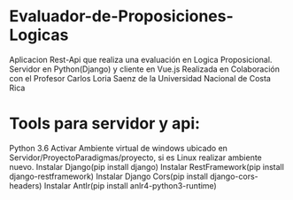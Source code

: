 # Evaluador-de-Proposiciones-Logicas
Aplicacion Rest-Api que realiza una evaluación en Logica Proposicional. Servidor en Python(Django) y cliente en Vue.js
Realizada en Colaboración con el Profesor Carlos Loria Saenz de la Universidad Nacional de Costa Rica
# Tools para servidor y api:
Python 3.6
Activar Ambiente virtual de windows ubicado en Servidor/ProyectoParadigmas/proyecto, si es Linux realizar ambiente nuevo.
Instalar Django(pip install django)
Instalar RestFramework(pip install django-restframework)
Instalar Django Cors(pip install django-cors-headers)
Instalar Antlr(pip install anlr4-python3-runtime)
